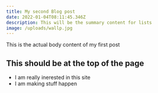 ```yaml
---
title: My second Blog post
date: 2022-01-04T08:11:45.346Z
description: This will be the summary content for lists
image: /uploads/wallp.jpg
---
```

This is the actual body content of my first post



## This should be at the top of the page



* I am really inerested in this site
* I am making stuff happen